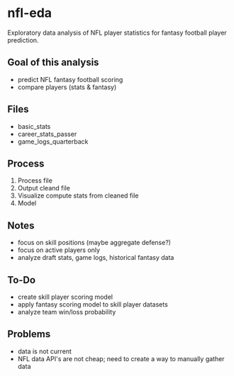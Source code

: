 # nfl-eda
Exploratory data analysis of NFL player statistics for fantasy football player prediction.

## Goal of this analysis
* predict NFL fantasy football scoring
* compare players (stats & fantasy)

## Files
* basic_stats
* career_stats_passer
* game_logs_quarterback

## Process
1. Process file
2. Output cleand file
3. Visualize compute stats from cleaned file
4. Model

## Notes
* focus on skill positions (maybe aggregate defense?)
* focus on active players only
* analyze draft stats, game logs, historical fantasy data

## To-Do
* create skill player scoring model
* apply fantasy scoring model to skill player datasets
* analyze team win/loss probability

## Problems
* data is not current
* NFL data API's are not cheap; need to create a way to manually gather data